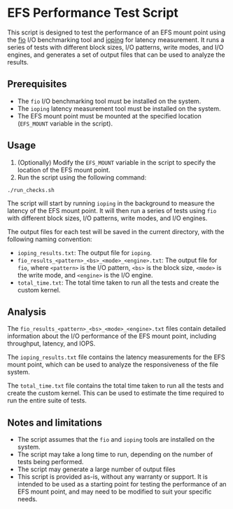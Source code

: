 EFS Performance Test Script
==========================

This script is designed to test the performance of an EFS mount point using the [fio](https://github.com/axboe/fio) I/O benchmarking tool  and [ioping](https://github.com/koct9i/ioping) for latency measurement. It runs a series of tests with different block sizes, I/O patterns, write modes, and I/O engines, and generates a set of output files that can be used to analyze the results.

Prerequisites
-------------

* The `fio` I/O benchmarking tool must be installed on the system.
* The `ioping` latency measurement tool must be installed on the system.
* The EFS mount point must be mounted at the specified location (`EFS_MOUNT` variable in the script).

Usage
-----

1. (Optionally) Modify the `EFS_MOUNT` variable in the script to specify the location of the EFS mount point.
2. Run the script using the following command:

```
./run_checks.sh
```

The script will start by running `ioping` in the background to measure the latency of the EFS mount point. It will then run a series of tests using `fio` with different block sizes, I/O patterns, write modes, and I/O engines.

The output files for each test will be saved in the current directory, with the following naming convention:

* `ioping_results.txt`: The output file for `ioping`.
* `fio_results_<pattern>_<bs>_<mode>_<engine>.txt`: The output file for `fio`, where `<pattern>` is the I/O pattern, `<bs>` is the block size, `<mode>` is the write mode, and `<engine>` is the I/O engine.
* `total_time.txt`: The total time taken to run all the tests and create the custom kernel.

Analysis
--------

The `fio_results_<pattern>_<bs>_<mode>_<engine>.txt` files contain detailed information about the I/O performance of the EFS mount point, including throughput, latency, and IOPS.

The `ioping_results.txt` file contains the latency measurements for the EFS mount point, which can be used to analyze the responsiveness of the file system.

The `total_time.txt` file contains the total time taken to run all the tests and create the custom kernel. This can be used to estimate the time required to run the entire suite of tests.

Notes and limitations
-----------

* The script assumes that the `fio` and `ioping` tools are installed on the system.
* The script may take a long time to run, depending on the number of tests being performed.
* The script may generate a large number of output files
* This script is provided as-is, without any warranty or support. It is intended to be used as a starting point for testing the performance of an EFS mount point, and may need to be modified to suit your specific needs.
